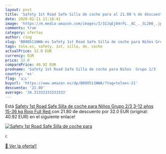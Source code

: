 ```yaml
---
layout: post
title: 'Safety 1st Road Safe Silla de coche para al 21.80 % de descuento'
date: 2020-02-11 11:10:41
image: 'https://m.media-amazon.com/images/I/31JqEj04rFL._AC_._SL200_.jpg'
comments: true
category: ofertas
author: ring
slug: 'B00O511WWA-es Safety 1st Road Safe Silla de coche para Niños Grupo 2/3...'
tags: tole.es, safety, 1st, silla, de, coche
actualPrice: 32.0 EUR
currency: EUR
price: 32.0
comparePrice: 40.92 EUR
prodname: 'Safety 1st Road Safe Silla de coche para Niños  Grupo 2/3   3-12 años  15-36 kg  Rojo  Full Red '
country: 'es'
flag: '🇪🇸'
buyurl: 'https://www.amazon.es/dp/B00O511WWA/?tag=tolees-21'
descuento: '21.80'
average: '34.31333333333333'
---
```


Está [Safety 1st Road Safe Silla de coche para Niños  Grupo 2/3   3-12 años  15-36 kg  Rojo  Full Red ](https://www.amazon.es/dp/B00O511WWA/?tag=tolees-21) con 21.80 de descuento por 32.0 EUR (original: 40.92 EUR) en el siguiente enlace!

[![Safety 1st Road Safe Silla de coche para](https://m.media-amazon.com/images/I/31JqEj04rFL._AC_._SL200_.jpg)](https://www.amazon.es/dp/B00O511WWA/?tag=tolees-21)

ℹ️:


[🛒 Ver la oferta!!](https://www.amazon.es/dp/B00O511WWA/?tag=tolees-21)
